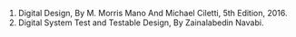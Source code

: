 1. Digital Design, By M. Morris Mano And Michael Ciletti, 5th Edition, 2016.
2. Digital System Test and Testable Design, By Zainalabedin Navabi.

